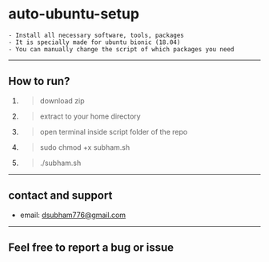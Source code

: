 # auto-ubuntu-setup
```
- Install all necessary software, tools, packages
- It is specially made for ubuntu bionic (18.04)
- You can manually change the script of which packages you need
```
---
How to run?
---
1. > download zip 
2. > extract to your home directory
3. > open terminal inside script folder of the repo
4. > sudo chmod +x subham.sh
5. > ./subham.sh

---
contact and support
---
- email: dsubham776@gmail.com

---
Feel free to report a bug or issue
---
